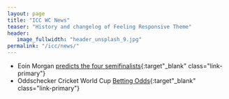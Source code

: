 ```yaml
---
layout: page
title: "ICC WC News"
teaser: "History and changelog of Feeling Responsive Theme"
header:
   image_fullwidth: "header_unsplash_9.jpg"
permalink: "/icc/news/"
---
```


- Eoin Morgan [predicts the four semifinalists](https://crickettimes.com/2023/08/eoin-morgan-predicts-the-four-semifinals-of-the-2023-icc-odi-world-cup/){:target"_blank" class="link-primary"}
- Oddschecker Cricket World Cup [Betting Odds](https://www.oddschecker.com/cricket/world-cup){:target"_blank" class="link-primary"}

